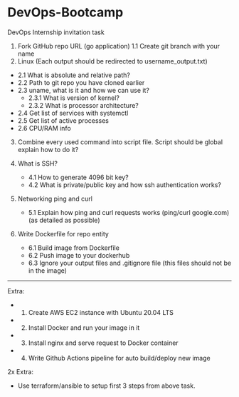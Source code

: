 # DevOps-Bootcamp

DevOps Internship invitation task

1. Fork GitHub repo URL (go application)
1.1 Create git branch with your name
2. Linux (Each output should be redirected to username_output.txt)
  - 2.1 What is absolute and relative path?
  - 2.2 Path to git repo you have cloned earlier
  - 2.3 uname, what is it and how we can use it?
      - 2.3.1 What is version of kernel?
      - 2.3.2 What is processor architecture?
  - 2.4 Get list of services with systemctl
  - 2.5 Get list of active processes
  - 2.6 CPU/RAM info
3. Combine every used command into script file. Script should be global explain how to do it?
4. What is SSH?
   - 4.1 How to generate 4096 bit key?
   - 4.2 What is private/public key and how ssh authentication works?

5. Networking ping and curl
   - 5.1 Explain how ping and curl requests works (ping/curl google.com) (as detailed as possible)
6. Write Dockerfile for repo entity
   - 6.1 Build image from Dockerfile
   - 6.2 Push image to your dockerhub
   - 6.3 Ignore your output files and .gitignore file (this files should not be in the image)
---
Extra:
+ 1. Create AWS EC2 instance with Ubuntu 20.04 LTS
+ 2. Install Docker and run your image in it
+ 3. Install nginx and serve request to Docker container
+ 4. Write Github Actions pipeline for auto build/deploy new image 

2x Extra:
+ Use terraform/ansible to setup first 3 steps from above task. 

